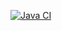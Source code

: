 [![Java CI](https://github.com/JMatweewa/2.1WEBTEST/actions/workflows/maven.yml/badge.svg?branch=master)](https://github.com/JMatweewa/2.1WEBTEST/actions/workflows/maven.yml)